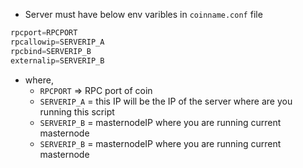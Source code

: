 - Server must have below env varibles in `coinname.conf` file

```javascript
rpcport=RPCPORT
rpcallowip=SERVERIP_A
rpcbind=SERVERIP_B
externalip=SERVERIP_B
```

- where,
    - `RPCPORT` => RPC port of coin
    - `SERVERIP_A` = this IP will be the IP of the server where are you running this script
    - `SERVERIP_B` = masternodeIP where you are running current masternode
    - `SERVERIP_B` = masternodeIP where you are running current masternode